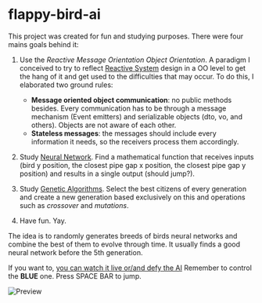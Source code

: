 # flappy-bird-ai

This project was created for fun and studying purposes.
There were four mains goals behind it:

1. Use the _Reactive Message Orientation Object Orientation_. A paradigm I conceived to try to reflect [Reactive System](https://www.reactivemanifesto.org/) design in a OO level to get the hang of it and get used to the difficulties that may occur.
    To do this, I elaborated two ground rules:

    - __Message oriented object communication__: no public methods besides. Every communication has to be through a message mechanism (Event emitters) and serializable objects (dto, vo, and others). Objects are not aware of each other.
    - __Stateless messages__: the messages should include every information it needs, so the receivers process them accordingly.

2. Study [Neural Network](./src/ai/neural-network.ts). Find a mathematical function that receives inputs (bird y position, the closest pipe gap x position, the closest pipe gap y position) and results in a single output (should jump?).

3. Study [Genetic Algorithms](./src/ai/genetic-algorithm.ts). Select the best citizens of every generation and create a new generation based exclusively on this and operations such as _crossover_ and _mutations_.

4. Have fun. Yay.

The idea is to randomly generates breeds of birds neural networks and combine the best of them to evolve through time. It usually finds a good neural network before the 5th generation.

If you want to, [you can watch it live or/and defy the AI](https://virgs.github.io/flappy-bird-ai) Remember to control the __BLUE__ one. Press SPACE BAR to jump.

![Preview](./preview.gif)
